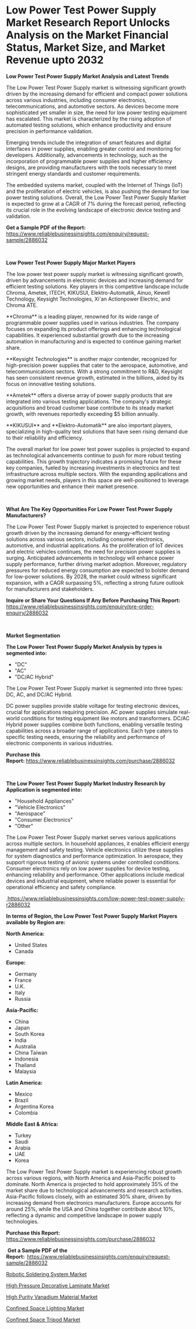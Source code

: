 <p><h1>Low Power Test Power Supply Market Research Report Unlocks Analysis on the Market Financial Status, Market Size, and Market Revenue upto 2032</h1></p><p><strong>Low Power Test Power Supply Market Analysis and Latest Trends</strong></p>
<p><p>The Low Power Test Power Supply market is witnessing significant growth driven by the increasing demand for efficient and compact power solutions across various industries, including consumer electronics, telecommunications, and automotive sectors. As devices become more sophisticated yet smaller in size, the need for low power testing equipment has escalated. This market is characterized by the rising adoption of automated testing solutions, which enhance productivity and ensure precision in performance validation.</p><p>Emerging trends include the integration of smart features and digital interfaces in power supplies, enabling greater control and monitoring for developers. Additionally, advancements in technology, such as the incorporation of programmable power supplies and higher efficiency designs, are providing manufacturers with the tools necessary to meet stringent energy standards and customer requirements. </p><p>The embedded systems market, coupled with the Internet of Things (IoT) and the proliferation of electric vehicles, is also pushing the demand for low power testing solutions. Overall, the Low Power Test Power Supply Market is expected to grow at a CAGR of 7% during the forecast period, reflecting its crucial role in the evolving landscape of electronic device testing and validation.</p></p>
<p><strong>Get a Sample PDF of the Report:&nbsp;</strong> <a href="https://www.reliablebusinessinsights.com/enquiry/request-sample/2886032?utm_campaign=950&utm_medium=2&utm_source=Github&utm_content=ia&utm_term=13032025&utm_id=low-power-test-power-supply">https://www.reliablebusinessinsights.com/enquiry/request-sample/2886032</a></p>
<p>&nbsp;</p>
<p><strong>Low Power Test Power Supply Major Market Players</strong></p>
<p><p>The low power test power supply market is witnessing significant growth, driven by advancements in electronic devices and increasing demand for efficient testing solutions. Key players in this competitive landscape include Chroma, Ametek, ITECH, KIKUSUI, Elektro-Automatik, Ainuo, Kewell Technology, Keysight Technologies, Xi'an Actionpower Electric, and Chroma ATE.</p><p>**Chroma** is a leading player, renowned for its wide range of programmable power supplies used in various industries. The company focuses on expanding its product offerings and enhancing technological capabilities. It experienced substantial growth due to the increasing automation in manufacturing and is expected to continue gaining market share.</p><p>**Keysight Technologies** is another major contender, recognized for high-precision power supplies that cater to the aerospace, automotive, and telecommunications sectors. With a strong commitment to R&D, Keysight has seen consistent revenue growth, estimated in the billions, aided by its focus on innovative testing solutions.</p><p>**Ametek** offers a diverse array of power supply products that are integrated into various testing applications. The company's strategic acquisitions and broad customer base contribute to its steady market growth, with revenues reportedly exceeding $5 billion annually.</p><p>**KIKUSUI** and **Elektro-Automatik** are also important players, specializing in high-quality test solutions that have seen rising demand due to their reliability and efficiency.</p><p>The overall market for low power test power supplies is projected to expand as technological advancements continue to push for more robust testing capabilities. This growth trajectory indicates a promising future for these key companies, fueled by increasing investments in electronics and test infrastructure across multiple sectors. With the expanding applications and growing market needs, players in this space are well-positioned to leverage new opportunities and enhance their market presence.</p></p>
<p>&nbsp;</p>
<p><strong>What Are The Key Opportunities For Low Power Test Power Supply Manufacturers?</strong></p>
<p><p>The Low Power Test Power Supply market is projected to experience robust growth driven by the increasing demand for energy-efficient testing solutions across various sectors, including consumer electronics, automotive, and industrial applications. As the proliferation of IoT devices and electric vehicles continues, the need for precision power supplies is surging. Anticipated advancements in technology will enhance power supply performance, further driving market adoption. Moreover, regulatory pressures for reduced energy consumption are expected to bolster demand for low-power solutions. By 2028, the market could witness significant expansion, with a CAGR surpassing 5%, reflecting a strong future outlook for manufacturers and stakeholders.</p></p>
<p><strong>Inquire or Share Your Questions If Any Before Purchasing This Report:</strong> <a href="https://www.reliablebusinessinsights.com/enquiry/pre-order-enquiry/2886032?utm_campaign=950&utm_medium=2&utm_source=Github&utm_content=ia&utm_term=13032025&utm_id=low-power-test-power-supply">https://www.reliablebusinessinsights.com/enquiry/pre-order-enquiry/2886032</a></p>
<p>&nbsp;</p>
<p><strong>Market Segmentation</strong></p>
<p><strong>The Low Power Test Power Supply Market Analysis by types is segmented into:</strong></p>
<p><ul><li>"DC"</li><li>"AC"</li><li>"DC/AC Hybrid"</li></ul></p>
<p><p>The Low Power Test Power Supply market is segmented into three types: DC, AC, and DC/AC Hybrid. </p><p>DC power supplies provide stable voltage for testing electronic devices, crucial for applications requiring precision. AC power supplies simulate real-world conditions for testing equipment like motors and transformers. DC/AC Hybrid power supplies combine both functions, enabling versatile testing capabilities across a broader range of applications. Each type caters to specific testing needs, ensuring the reliability and performance of electronic components in various industries.</p></p>
<p><strong>Purchase this Report:&nbsp;</strong><a href="https://www.reliablebusinessinsights.com/purchase/2886032?utm_campaign=950&utm_medium=2&utm_source=Github&utm_content=ia&utm_term=13032025&utm_id=low-power-test-power-supply">https://www.reliablebusinessinsights.com/purchase/2886032</a></p>
<p>&nbsp;</p>
<p><strong>The Low Power Test Power Supply Market Industry Research by Application is segmented into:</strong></p>
<p><ul><li>"Household Appliances"</li><li>"Vehicle Electronics"</li><li>"Aerospace"</li><li>"Consumer Electronics"</li><li>"Other"</li></ul></p>
<p><p>The Low Power Test Power Supply market serves various applications across multiple sectors. In household appliances, it enables efficient energy management and safety testing. Vehicle electronics utilize these supplies for system diagnostics and performance optimization. In aerospace, they support rigorous testing of avionic systems under controlled conditions. Consumer electronics rely on low power supplies for device testing, enhancing reliability and performance. Other applications include medical devices and industrial equipment, where reliable power is essential for operational efficiency and safety compliance.</p></p>
<p><a href="https://www.reliablebusinessinsights.com/low-power-test-power-supply-r2886032?utm_campaign=950&utm_medium=2&utm_source=Github&utm_content=ia&utm_term=13032025&utm_id=low-power-test-power-supply">&nbsp;https://www.reliablebusinessinsights.com/low-power-test-power-supply-r2886032</a></p>
<p><strong>In terms of Region, the Low Power Test Power Supply Market Players available by Region are:</strong></p>
<p>
    <p> <strong> North America: </strong>
        <ul>
            <li>United States</li>
            <li>Canada</li>
        </ul>
        </p> 
    <p> <strong> Europe: </strong>
        <ul>
            <li>Germany</li>
            <li>France</li>
            <li>U.K.</li>
            <li>Italy</li>
            <li>Russia</li>
        </ul>
        </p> 
    <p> <strong> Asia-Pacific: </strong>
        <ul>
            <li>China</li>
            <li>Japan</li>
            <li>South Korea</li>
            <li>India</li>
            <li>Australia</li>
            <li>China Taiwan</li>
            <li>Indonesia</li>
            <li>Thailand</li>
            <li>Malaysia</li>
        </ul>
        </p> 
    <p> <strong> Latin America: </strong>
        <ul>
            <li>Mexico</li>
            <li>Brazil</li>
            <li>Argentina Korea</li>
            <li>Colombia</li>
        </ul>
        </p> 
    <p> <strong> Middle East & Africa: </strong>
        <ul>
            <li>Turkey</li>
            <li>Saudi</li>
            <li>Arabia</li>
            <li>UAE</li>
            <li>Korea</li>
        </ul>
    </p>
    </p>
<p><p>The Low Power Test Power Supply market is experiencing robust growth across various regions, with North America and Asia-Pacific poised to dominate. North America is projected to hold approximately 35% of the market share due to technological advancements and research activities. Asia-Pacific follows closely, with an estimated 30% share, driven by increasing demand from electronics manufacturers. Europe accounts for around 25%, while the USA and China together contribute about 10%, reflecting a dynamic and competitive landscape in power supply technologies.</p></p>
<p><strong>Purchase this Report: </strong><a href="https://www.reliablebusinessinsights.com/purchase/2886032?utm_campaign=950&utm_medium=2&utm_source=Github&utm_content=ia&utm_term=13032025&utm_id=low-power-test-power-supply">https://www.reliablebusinessinsights.com/purchase/2886032</a></p>
<p>&nbsp;<strong>Get a Sample PDF of the Report:&nbsp;&nbsp;</strong><a href="https://www.reliablebusinessinsights.com/enquiry/request-sample/2886032?utm_campaign=950&utm_medium=2&utm_source=Github&utm_content=ia&utm_term=13032025&utm_id=low-power-test-power-supply">https://www.reliablebusinessinsights.com/enquiry/request-sample/2886032</a></p>
<p><strong></strong></p>
<p><p><a href="https://github.com/reeseberro3j/Market-Research-Report-List-1/blob/main/robotic-soldering-system-market.md?utm_campaign=950&utm_medium=2&utm_source=Github&utm_content=ia&utm_term=13032025&utm_id=low-power-test-power-supply">Robotic Soldering System Market</a></p><p><a href="https://github.com/pockettifere14/Market-Research-Report-List-1/blob/main/high-pressure-decorative-laminate-market.md?utm_campaign=950&utm_medium=2&utm_source=Github&utm_content=ia&utm_term=13032025&utm_id=low-power-test-power-supply">High Pressure Decorative Laminate Market</a></p><p><a href="https://github.com/filinjaic7/Market-Research-Report-List-1/blob/main/high-purity-vanadium-material-market.md?utm_campaign=950&utm_medium=2&utm_source=Github&utm_content=ia&utm_term=13032025&utm_id=low-power-test-power-supply">High Purity Vanadium Material Market</a></p><p><a href="https://github.com/billejuman43/Market-Research-Report-List-1/blob/main/confined-space-lighting-market.md?utm_campaign=950&utm_medium=2&utm_source=Github&utm_content=ia&utm_term=13032025&utm_id=low-power-test-power-supply">Confined Space Lighting Market</a></p><p><a href="https://github.com/rocicbenton/Market-Research-Report-List-1/blob/main/confined-space-tripod-market.md?utm_campaign=950&utm_medium=2&utm_source=Github&utm_content=ia&utm_term=13032025&utm_id=low-power-test-power-supply">Confined Space Tripod Market</a></p></p>